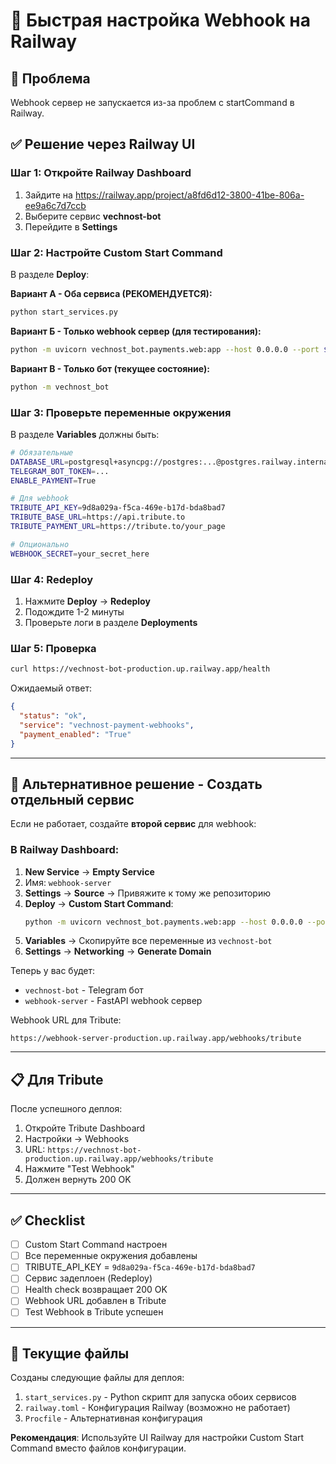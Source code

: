 # 🚀 Быстрая настройка Webhook на Railway

## 📝 Проблема

Webhook сервер не запускается из-за проблем с startCommand в Railway.

## ✅ Решение через Railway UI

### Шаг 1: Откройте Railway Dashboard

1. Зайдите на https://railway.app/project/a8fd6d12-3800-41be-806a-ee9a6c7d7ccb
2. Выберите сервис **vechnost-bot**
3. Перейдите в **Settings**

### Шаг 2: Настройте Custom Start Command

В разделе **Deploy**:

**Вариант А - Оба сервиса (РЕКОМЕНДУЕТСЯ):**
```bash
python start_services.py
```

**Вариант Б - Только webhook сервер (для тестирования):**
```bash
python -m uvicorn vechnost_bot.payments.web:app --host 0.0.0.0 --port $PORT
```

**Вариант В - Только бот (текущее состояние):**
```bash
python -m vechnost_bot
```

### Шаг 3: Проверьте переменные окружения

В разделе **Variables** должны быть:

```bash
# Обязательные
DATABASE_URL=postgresql+asyncpg://postgres:...@postgres.railway.internal:5432/railway
TELEGRAM_BOT_TOKEN=...
ENABLE_PAYMENT=True

# Для webhook
TRIBUTE_API_KEY=9d8a029a-f5ca-469e-b17d-bda8bad7
TRIBUTE_BASE_URL=https://api.tribute.to
TRIBUTE_PAYMENT_URL=https://tribute.to/your_page

# Опционально
WEBHOOK_SECRET=your_secret_here
```

### Шаг 4: Redeploy

1. Нажмите **Deploy** → **Redeploy**
2. Подождите 1-2 минуты
3. Проверьте логи в разделе **Deployments**

### Шаг 5: Проверка

```bash
curl https://vechnost-bot-production.up.railway.app/health
```

Ожидаемый ответ:
```json
{
  "status": "ok",
  "service": "vechnost-payment-webhooks",
  "payment_enabled": "True"
}
```

---

## 🐛 Альтернативное решение - Создать отдельный сервис

Если не работает, создайте **второй сервис** для webhook:

### В Railway Dashboard:

1. **New Service** → **Empty Service**
2. Имя: `webhook-server`
3. **Settings** → **Source** → Привяжите к тому же репозиторию
4. **Deploy** → **Custom Start Command**:
   ```bash
   python -m uvicorn vechnost_bot.payments.web:app --host 0.0.0.0 --port $PORT
   ```
5. **Variables** → Скопируйте все переменные из `vechnost-bot`
6. **Settings** → **Networking** → **Generate Domain**

Теперь у вас будет:
- `vechnost-bot` - Telegram бот
- `webhook-server` - FastAPI webhook сервер

Webhook URL для Tribute:
```
https://webhook-server-production.up.railway.app/webhooks/tribute
```

---

## 📋 Для Tribute

После успешного деплоя:

1. Откройте Tribute Dashboard
2. Настройки → Webhooks
3. URL: `https://vechnost-bot-production.up.railway.app/webhooks/tribute`
4. Нажмите "Test Webhook"
5. Должен вернуть 200 OK

---

## ✅ Checklist

- [ ] Custom Start Command настроен
- [ ] Все переменные окружения добавлены
- [ ] TRIBUTE_API_KEY = `9d8a029a-f5ca-469e-b17d-bda8bad7`
- [ ] Сервис задеплоен (Redeploy)
- [ ] Health check возвращает 200 OK
- [ ] Webhook URL добавлен в Tribute
- [ ] Test Webhook в Tribute успешен

---

## 🔧 Текущие файлы

Созданы следующие файлы для деплоя:

1. `start_services.py` - Python скрипт для запуска обоих сервисов
2. `railway.toml` - Конфигурация Railway (возможно не работает)
3. `Procfile` - Альтернативная конфигурация

**Рекомендация**: Используйте UI Railway для настройки Custom Start Command вместо файлов конфигурации.

